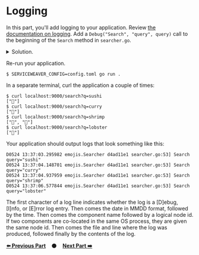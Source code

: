 # Logging

In this part, you'll add logging to your application. Review [the documentation
on logging][logging]. Add a `Debug("Search", "query", query)` call to the
beginning of the `Search` method in `searcher.go`.

<details>
<summary>Solution.</summary>

https://github.com/ServiceWeaver/workshops/blob/c3e81d5c15ff9349b2c8d0f7da8a9f49607533e4/05/searcher.go#L38
</details>

Re-run your application.

```
$ SERVICEWEAVER_CONFIG=config.toml go run .
```

In a separate terminal, curl the application a couple of times:

```
$ curl localhost:9000/search?q=sushi
["🍣"]
$ curl localhost:9000/search?q=curry
["🍛"]
$ curl localhost:9000/search?q=shrimp
["🍤", "🦐"]
$ curl localhost:9000/search?q=lobster
["🦞"]
```

Your application should output logs that look something like this:

```
D0524 13:37:03.295982 emojis.Searcher d4ad11e1 searcher.go:53] Search query="sushi"
D0524 13:37:04.148701 emojis.Searcher d4ad11e1 searcher.go:53] Search query="curry"
D0524 13:37:04.937959 emojis.Searcher d4ad11e1 searcher.go:53] Search query="shrimp"
D0524 13:37:06.577844 emojis.Searcher d4ad11e1 searcher.go:53] Search query="lobster"
```

The first character of a log line indicates whether the log is a [D]ebug,
[I]nfo, or [E]rror log entry. Then comes the date in MMDD format, followed by
the time. Then comes the component name followed by a logical node id. If two
components are co-located in the same OS process, they are given the same node
id. Then comes the file and line where the log was produced, followed finally by
the contents of the log.

[**:arrow_left: Previous Part**](../04)
&nbsp;&nbsp;&nbsp;:black_circle:&nbsp;&nbsp;&nbsp;
[**Next Part :arrow_right:**](../06)

[logging]: https://serviceweaver.dev/docs.html#logging
